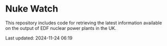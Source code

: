 # Nuke Watch

This repository includes code for retrieving the latest information available on the output of EDF nuclear power plants in the UK.

Last updated: 2024-11-24 06:19